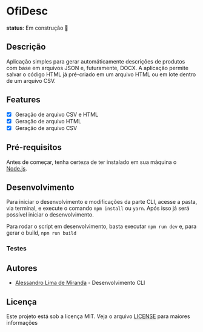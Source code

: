 # OfiDesc

**status**: Em construção :construction:

## Descrição

Aplicação simples para gerar automáticamente descrições de produtos com base em arquivos JSON e, futuramente, DOCX. A aplicação permite salvar o código HTML já pré-criado em um arquivo HTML ou em lote dentro de um arquivo CSV.

## Features

- [x] Geração de arquivo CSV e HTML
- [x] Geração de arquivo HTML
- [x] Geração de arquivo CSV

## Pré-requisitos

Antes de começar, tenha certeza de ter instalado em sua máquina o [Node.js](https://nodejs.org/en/).

## Desenvolvimento

Para iniciar o desenvolvimento e modificações da parte CLI, acesse a pasta, via terminal, e execute o comando `npm install` ou `yarn`. Após isso já será possível iniciar o desenvolvimento.

Para rodar o script em desenvolvimento, basta executar `npm run dev` e, para gerar o build, `npm run build`

### Testes

## Autores

- [Alessandro Lima de Miranda](https://github.com/Alessandro-Miranda) - Desenvolvimento CLI

## Licença

Este projeto está sob a licença MIT. Veja o arquivo [LICENSE](./LICENSE) para maiores informações